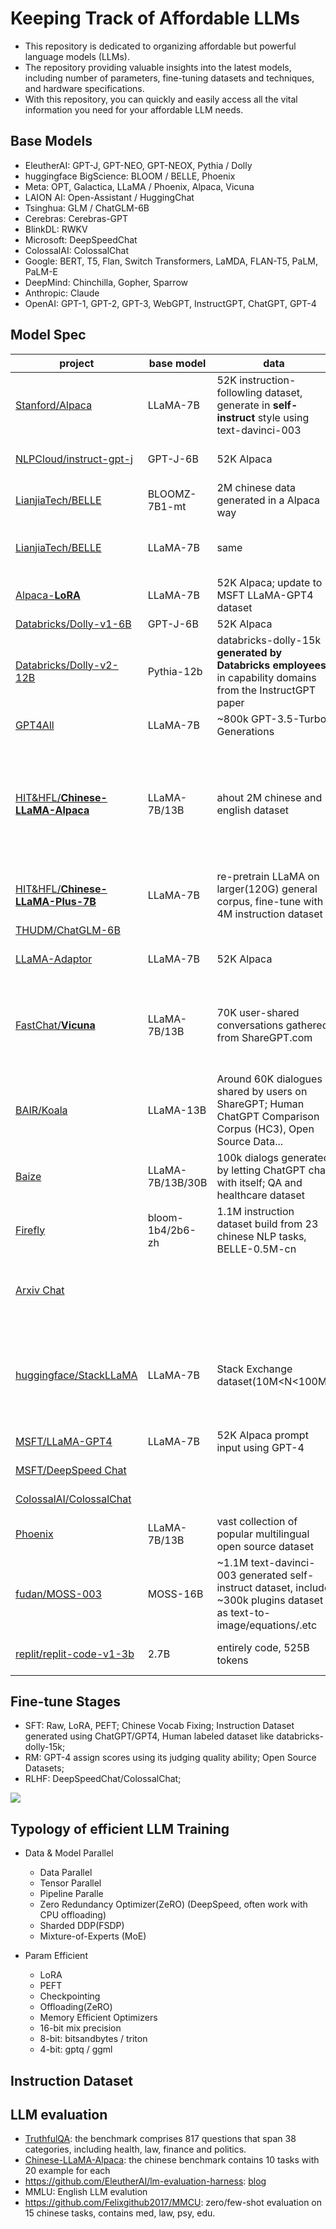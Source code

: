 # Keeping Track of Affordable LLMs

- This repository is dedicated to organizing affordable but powerful language models (LLMs).
- The repository providing valuable insights into the latest models, including number of parameters, fine-tuning datasets and techniques, and hardware specifications.
- With this repository, you can quickly and easily access all the vital information you need for your affordable LLM needs.



## Base Models
- EleutherAI: GPT-J, GPT-NEO, GPT-NEOX, Pythia / Dolly
- huggingface BigScience: BLOOM / BELLE, Phoenix
- Meta: OPT, Galactica, LLaMA / Phoenix, Alpaca, Vicuna
- LAION AI: Open-Assistant / HuggingChat
- Tsinghua: GLM / ChatGLM-6B
- Cerebras: Cerebras-GPT
- BlinkDL: RWKV
- Microsoft: DeepSpeedChat
- ColossalAI: ColossalChat
- Google: BERT, T5, Flan, Switch Transformers, LaMDA, FLAN-T5, PaLM, PaLM-E
- DeepMind: Chinchilla, Gopher, Sparrow
- Anthropic: Claude
- OpenAI: GPT-1, GPT-2, GPT-3, WebGPT, InstructGPT, ChatGPT, GPT-4



## Model Spec

|project|base model|data|finetune|hardware/Cost|
|-------|-------------|-----|---------|----------|
|[Stanford/Alpaca](https://crfm.stanford.edu/2023/03/13/alpaca.html)|LLaMA-7B|52K instruction-followling dataset, generate in **self-instruct** style using text-davinci-003|SFT|3 hours on 8 80GB A100s, `$500(data) + $100(train)`|
|[NLPCloud/instruct-gpt-j](https://nlpcloud.com/instruct-version-of-gpt-j-using-stanford-alpaca-dataset.html)|GPT-J-6B|52K Alpaca|SFT|fp16 model deploy well on 16GB Tesla T4|
|[LianjiaTech/BELLE](https://github.com/LianjiaTech/BELLE)|BLOOMZ-7B1-mt|2M chinese data generated in a Alpaca way|SFT|8-bit **GPTQ** quantization using 12GB GPU|
|[LianjiaTech/BELLE](https://github.com/LianjiaTech/BELLE)|LLaMA-7B| same | SFT |4-bit **ggml** quantization work well on M1 chip Mac|
|[Alpaca-**LoRA**](https://github.com/tloen/alpaca-lora)|LLaMA-7B|52K Alpaca; update to MSFT LLaMA-GPT4 dataset |SFT with LoRA|hours on a single RTX 4090(24GB)|
|[Databricks/Dolly-v1-6B](https://github.com/databrickslabs/dolly)|GPT-J-6B|52K Alpaca|SFT|
|[Databricks/Dolly-v2-12B](https://www.databricks.com/blog/2023/04/12/dolly-first-open-commercially-viable-instruction-tuned-llm)|Pythia-12b|databricks-dolly-15k **generated by Databricks employees** in capability domains from the InstructGPT paper|SFT|about 3.5 hours on 8 V100s with fp16 to complete 1 epoch|
|[GPT4All](https://github.com/nomic-ai/gpt4all)|LLaMA-7B|~800k GPT-3.5-Turbo Generations|SFT with LoRA|
|[HIT&HFL/**Chinese-LLaMA-Alpaca**](https://github.com/ymcui/Chinese-LLaMA-Alpaca)|LLaMA-7B/13B| ahout 2M chinese and english dataset |add **20K chinese sentencepiece tokens** to vocab to improve chinese decoding effciency; using DeepSpeed Zero-2| pretrain on 20GB general chinese corpus on 16 A100s; SFT with LoRA on 16 A100s|
|[HIT&HFL/**Chinese-LLaMA-Plus-7B**](https://github.com/ymcui/Chinese-LLaMA-Alpaca/releases/tag/v3.0)|LLaMA-7B|re-pretrain LLaMA on larger(120G) general corpus, fine-tune with 4M instruction dataset|SFT with LoRA(bigger rank)|
|[THUDM/ChatGLM-6B](https://github.com/THUDM/ChatGLM-6B)|
|[LLaMA-Adaptor](https://github.com/ZrrSkywalker/LLaMA-Adapter)|LLaMA-7B|52K Alpaca|SFT with LLaMA-Adaptor| reduce 3 hours to 1 hour, 1.2M instead of 7B |
|[FastChat/**Vicuna**](https://vicuna.lmsys.org/)|LLaMA-7B/13B|70K user-shared conversations gathered from ShareGPT.com|SFT, 40x larger dataset and 4x sequence length |4/8 A100s, $140/300 for training, **Impressing GPT-4 with ~90% ChatGPT Quality**|
|[BAIR/Koala](https://bair.berkeley.edu/blog/2023/04/03/koala/)|LLaMA-13B|Around 60K dialogues shared by users on ShareGPT; Human ChatGPT Comparison Corpus (HC3), Open Source Data...|SFT with JAX/Flax | 2 epochs in 6 hours using 8 A100s, beat ChatGPT on 180 real user queries|
|[Baize](https://github.com/project-baize/baize-chatbot)|LLaMA-7B/13B/30B|100k dialogs generated by letting ChatGPT chat with itself; QA and healthcare dataset |SFT with LoRA| run on A100(80GB)s|
|[Firefly](https://github.com/yangjianxin1/Firefly)|bloom-1b4/2b6-zh|1.1M instruction dataset build from 23 chinese NLP tasks, BELLE-0.5M-cn |reduce vocab from 25w to 4.6w, SFT|
|[Arxiv Chat](https://twitter.com/bhutanisanyam1/status/1643811531233148929)| | | build on ChatGPT(QA), LangChain(main logic) and h2oai(UI) |
|[huggingface/StackLLaMA](https://huggingface.co/blog/stackllama)|LLaMA-7B|Stack Exchange dataset(10M<N<100M)|SFT + RLHF|(2+8)*7B=70GB, 80GB A100 works fine, LoRA/PEFT makes 50-60B model works on a single A100 possible |
|[MSFT/LLaMA-GPT4](https://instruction-tuning-with-gpt-4.github.io/)|LLaMA-7B|52K Alpaca prompt input using GPT-4| SFT, RM|
|[MSFT/DeepSpeed Chat](https://github.com/microsoft/DeepSpeed/tree/master/blogs/deepspeed-chat)| | | support SFT, RM, RLHF | [Efficiency and Affordability](https://github.com/microsoft/DeepSpeed/tree/master/blogs/deepspeed-chat) |
|[ColossalAI/ColossalChat](https://github.com/hpcaitech/ColossalAI/tree/main/applications/Chat)| | | support SFT, RM, RLHF | [quick preview](https://github.com/hpcaitech/ColossalAI/tree/main/applications/Chat#quick-preview)|
|[Phoenix](https://github.com/FreedomIntelligence/LLMZoo)|LLaMA-7B/13B|vast collection of popular multilingual open source dataset| SFT |
|[fudan/MOSS-003](https://github.com/OpenLMLab/MOSS)|MOSS-16B|~1.1M text-davinci-003 generated self-instruct dataset, include ~300k plugins dataset as text-to-image/equations/.etc| SFT | fp16 finetune on 2 A100s or 4/8-bit finetune on single 3090 |
|[replit/replit-code-v1-3b](https://huggingface.co/replit)| 2.7B | entirely code, 525B tokens | |10 days, benchmark better CodeX |



## Fine-tune Stages
- SFT: Raw, LoRA, PEFT; Chinese Vocab Fixing; Instruction Dataset generated using ChatGPT/GPT4, Human labeled dataset like databricks-dolly-15k;
- RM: GPT-4 assign scores using its judging quality ability; Open Source Datasets;
- RLHF: DeepSpeedChat/ColossalChat;

![](https://openaicom.imgix.net/cf717bdb-0c8c-428a-b82b-3c3add87a600/ChatGPT_Diagram.svg?fm=auto&auto=compress,format&fit=min&w=1919&h=1138)



## Typology of efficient LLM Training

- Data & Model Parallel
  - Data Parallel
  - Tensor Parallel
  - Pipeline Paralle
  - Zero Redundancy Optimizer(ZeRO) (DeepSpeed, often work with CPU offloading)
  - Sharded DDP(FSDP)
  - Mixture-of-Experts (MoE)

- Param Efficient
  - LoRA
  - PEFT
  - Checkpointing
  - Offloading(ZeRO)
  - Memory Efficient Optimizers
  - 16-bit mix precision
  - 8-bit: bitsandbytes / triton
  - 4-bit: gptq / ggml



## Instruction Dataset



## LLM evaluation

- [TruthfulQA](https://openai.com/research/truthfulqa): the benchmark comprises 817 questions that span 38 categories, including health, law, finance and politics.
- [Chinese-LLaMA-Alpaca](https://github.com/ymcui/Chinese-LLaMA-Alpaca/blob/main/examples/README.md): the chinese benchmark contains 10 tasks with 20 example for each
- https://github.com/EleutherAI/lm-evaluation-harness: [blog](https://wandb.ai/wandb_gen/llm-evaluation/reports/Evaluating-Large-Language-Models-LLMs-with-Eleuther-AI--VmlldzoyOTI0MDQ3)
- MMLU: English LLM evalution
- https://github.com/Felixgithub2017/MMCU: zero/few-shot evaluation on 15 chinese tasks, contains med, law, psy, edu.  